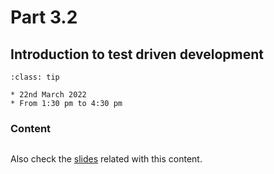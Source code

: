 # Part 3.2

## Introduction to test driven development

```{admonition} When?
:class: tip

* 22nd March 2022
* From 1:30 pm to 4:30 pm
```

### Content

```{tableofcontents}
```

Also check the
[slides](https://raw.githack.com/ARCTraining/SD_tips_tools/main/slides/CDT-training_3-2.html)
related with this content.
